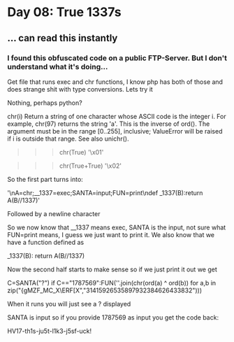 # Day 08: True 1337s
## ... can read this instantly
### I found this obfuscated code on a public FTP-Server. But I don't understand what it's doing...

Get file that runs exec and chr functions, I know php has both of those and does strange shit with type conversions. Lets try it

Nothing, perhaps python?

chr(i)
Return a string of one character whose ASCII code is the integer i. For example, chr(97) returns the string 'a'. This is the inverse of ord(). The argument must be in the range [0..255], inclusive; ValueError will be raised if i is outside that range. See also unichr().

>>> chr(True)
'\x01'

>>> chr(True+True)
'\x02'


So the first part turns into:

'\nA=chr;__1337=exec;SANTA=input;FUN=print\ndef _1337(B):return A(B//1337)'

Followed by a newline character

So we now know that __1337 means exec, SANTA is the input, not sure what FUN=print means, I guess we just want to print it. We also know that we have a function defined as

_1337(B): return A(B//1337)


Now the second half starts to make sense so if we just print it out we get

C=SANTA("?")
if C=="1787569":FUN(''.join(chr(ord(a) ^ ord(b)) for a,b in zip("{gMZF_MC_X\ERF[X","31415926535897932384626433832")))

When it runs you will just see a ? displayed

SANTA is input so if you provide 1787569 as input you get the code back:

HV17-th1s-ju5t-l1k3-j5sf-uck!
